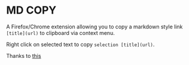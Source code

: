 # MD COPY

A Firefox/Chrome extension allowing you to copy a markdown style link `[title](url)` to clipboard via context menu. 

Right click on selected text to copy `selection [title](url)`.

Thanks to [this](https://github.com/marekjedlinski/webext-copy-title-url)
